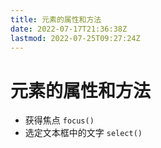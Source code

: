 ```yaml
---
title: 元素的属性和方法
date: 2022-07-17T21:36:38Z
lastmod: 2022-07-25T09:27:24Z
---
```


# 元素的属性和方法

* 获得焦点 `focus()`
* 选定文本框中的文字 `select()`

‍
